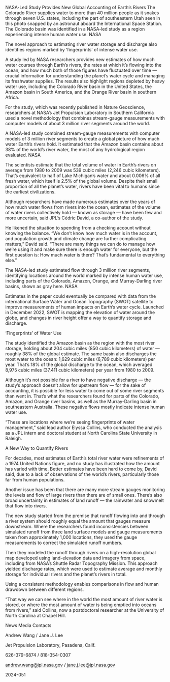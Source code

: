 NASA-Led Study Provides New Global Accounting of Earth’s Rivers 
 The Colorado River supplies water to more than 40 million people as it snakes through seven U.S. states, including the part of southeastern Utah seen in this photo snapped by an astronaut aboard the International Space Station. The Colorado basin was identified in a NASA-led study as a region experiencing intense human water use. NASA

The novel approach to estimating river water storage and discharge also identifies regions marked by ‘fingerprints’ of intense water use.

A study led by NASA researchers provides new estimates of how much water courses through Earth’s rivers, the rates at which it’s flowing into the ocean, and how much both of those figures have fluctuated over time — crucial information for understanding the planet’s water cycle and managing its freshwater supplies. The results also highlight regions depleted by heavy water use, including the Colorado River basin in the United States, the Amazon basin in South America, and the Orange River basin in southern Africa.

For the study, which was recently published in Nature Geoscience, researchers at NASA’s Jet Propulsion Laboratory in Southern California used a novel methodology that combines stream-gauge measurements with computer models of about 3 million river segments around the world.

A NASA-led study combined stream-gauge measurements with computer models of 3 million river segments to create a global picture of how much water Earth’s rivers hold. It estimated that the Amazon basin contains about 38% of the world’s river water, the most of any hydrological region evaluated. NASA

The scientists estimate that the total volume of water in Earth’s rivers on average from 1980 to 2009 was 539 cubic miles (2,246 cubic kilometers). That’s equivalent to half of Lake Michigan’s water and about 0.006% of all fresh water, which itself is 2.5% of the global volume. Despite their small proportion of all the planet’s water, rivers have been vital to humans since the earliest civilizations.

Although researchers have made numerous estimates over the years of how much water flows from rivers into the ocean, estimates of the volume of water rivers collectively hold — known as storage — have been few and more uncertain, said JPL’s Cédric David, a co-author of the study.

He likened the situation to spending from a checking account without knowing the balance. “We don’t know how much water is in the account, and population growth and climate change are further complicating matters,” David said. “There are many things we can do to manage how we’re using it and make sure there is enough water for everyone, but the first question is: How much water is there? That’s fundamental to everything else.”

The NASA-led study estimated flow through 3 million river segments, identifying locations around the world marked by intense human water use, including parts of the Colorado, Amazon, Orange, and Murray-Darling river basins, shown as gray here. NASA

Estimates in the paper could eventually be compared with data from the international Surface Water and Ocean Topography (SWOT) satellite to improve measurements of human impacts on Earth’s water cycle. Launched in December 2022, SWOT is mapping the elevation of water around the globe, and changes in river height offer a way to quantify storage and discharge.

‘Fingerprints’ of Water Use

The study identified the Amazon basin as the region with the most river storage, holding about 204 cubic miles (850 cubic kilometers) of water — roughly 38% of the global estimate. The same basin also discharges the most water to the ocean: 1,629 cubic miles (6,789 cubic kilometers) per year. That’s 18% of the global discharge to the ocean, which averaged 8,975 cubic miles (37,411 cubic kilometers) per year from 1980 to 2009.

Although it’s not possible for a river to have negative discharge — the study’s approach doesn’t allow for upstream flow — for the sake of accounting, it is possible for less water to come out of some river segments than went in. That’s what the researchers found for parts of the Colorado, Amazon, and Orange river basins, as well as the Murray-Darling basin in southeastern Australia. These negative flows mostly indicate intense human water use.

“These are locations where we’re seeing fingerprints of water management,” said lead author Elyssa Collins, who conducted the analysis as a JPL intern and doctoral student at North Carolina State University in Raleigh.

A New Way to Quantify Rivers

For decades, most estimates of Earth’s total river water were refinements of a 1974 United Nations figure, and no study has illustrated how the amount has varied with time. Better estimates have been hard to come by, David said, due to a lack of observations of the world’s rivers, particularly those far from human populations.

Another issue has been that there are many more stream gauges monitoring the levels and flow of large rivers than there are of small ones. There’s also broad uncertainty in estimates of land runoff — the rainwater and snowmelt that flow into rivers.

The new study started from the premise that runoff flowing into and through a river system should roughly equal the amount that gauges measure downstream. Where the researchers found inconsistencies between simulated runoff from three land surface models and gauge measurements taken from approximately 1,000 locations, they used the gauge measurements to correct the simulated runoff numbers.

Then they modeled the runoff through rivers on a high-resolution global map developed using land-elevation data and imagery from space, including from NASA’s Shuttle Radar Topography Mission. This approach yielded discharge rates, which were used to estimate average and monthly storage for individual rivers and the planet’s rivers in total.

Using a consistent methodology enables comparisons in flow and human drawdown between different regions.

“That way we can see where in the world the most amount of river water is stored, or where the most amount of water is being emptied into oceans from rivers,” said Collins, now a postdoctoral researcher at the University of North Carolina at Chapel Hill.

News Media Contacts

Andrew Wang / Jane J. Lee

Jet Propulsion Laboratory, Pasadena, Calif.

626-379-6874 / 818-354-0307

andrew.wang@jpl.nasa.gov / jane.j.lee@jpl.nasa.gov

2024-051